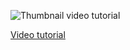 ![Thumbnail video tutorial](https://github.com/wass08/r3f-portfolio-final/assets/6551176/10e190aa-de14-4f34-a6e7-fca23b73bb15)

[Video tutorial](https://youtu.be/LooODvrYXzE)

